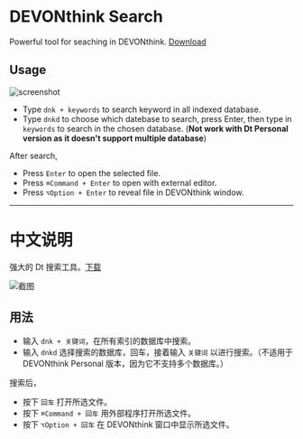 # DEVONthink Search

Powerful tool for seaching in DEVONthink. [Download](https://github.com/mpco/AlfredWorkflow-DEVONthink-Search/releases)


## Usage

![screenshot](https://user-images.githubusercontent.com/3690653/47951577-8dffa100-df9d-11e8-9097-207d42fbbdb5.png)

- Type `dnk + keywords` to search keyword in all indexed database. 
- Type `dnkd` to choose which datebase to search, press Enter, then type in `keywords` to search in the chosen database. (**Not work with Dt Personal version as it doesn't support multiple database**)

After search,

- Press `Enter` to open the selected file.
- Press `⌘Command + Enter` to open with external editor. 
- Press `⌥Option + Enter` to reveal file in DEVONthink window.

****

# 中文说明

强大的 Dt 搜索工具。[下载](https://github.com/mpco/AlfredWorkflow-DEVONthink-Search/releases)

![截图](https://user-images.githubusercontent.com/3690653/47951577-8dffa100-df9d-11e8-9097-207d42fbbdb5.png)


## 用法

- 输入 `dnk + 关键词`，在所有索引的数据库中搜索。
- 输入 `dnkd` 选择搜索的数据库，回车，接着输入 `关键词` 以进行搜索。（不适用于 DEVONthink Personal 版本，因为它不支持多个数据库。）

搜索后，

* 按下 `回车` 打开所选文件。
* 按下 `⌘Command + 回车` 用外部程序打开所选文件。
* 按下 `⌥Option + 回车` 在 DEVONthink 窗口中显示所选文件。


